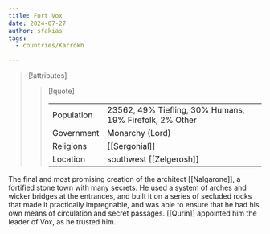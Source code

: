 ```yaml
---
title: Fort Vox
date: 2024-07-27
author: sfakias
tags:
  - countries/Karrokh

---
```

> [!attributes]
> 
> > [!quote]
> >
> > | | |
> > | --- | --- |
> > | Population | 23562, 49% Tiefling, 30% Humans, 19% Firefolk, 2% Other |
> > | Government | Monarchy (Lord) |
> > | Religions | [[Sergonial]] |
> > | Location | southwest [[Zelgerosh]] |

The final and most promising creation of the architect [[Nalgarone]], a fortified stone town with many secrets. He used a system of arches and wicker bridges at the entrances, and built it on a series of secluded rocks that made it practically impregnable, and was able to ensure that he had his own means of circulation and secret passages. [[Qurin]] appointed him the leader of Vox, as he trusted him.